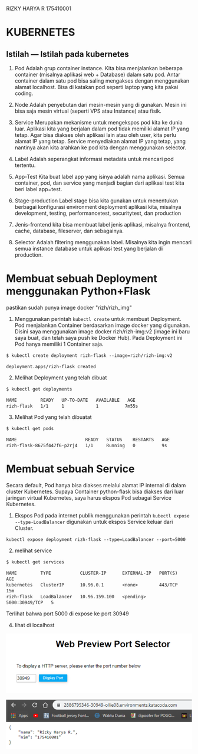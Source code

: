 RIZKY HARYA R 175410001

# KUBERNETES

## Istilah — Istilah pada kubernetes

1. Pod
Adalah grup container instance. Kita bisa menjalankan beberapa container (misalnya aplikasi web + Database) dalam satu pod. Antar container dalam satu pod bisa saling mengakses dengan menggunakan alamat localhost. Bisa di katakan pod seperti laptop yang kita pakai coding.

2. Node
Adalah penyebutan dari mesin-mesin yang di gunakan. Mesin ini bisa saja mesin virtual (seperti VPS atau Instance) atau fisik.

3. Service
Merupakan mekanisme untuk mengekspos pod kita ke dunia luar. Aplikasi kita yang berjalan dalam pod tidak memiliki alamat IP yang tetap. Agar bisa diakses oleh aplikasi lain atau oleh user, kita perlu alamat IP yang tetap. Service menyediakan alamat IP yang tetap, yang nantinya akan kita arahkan ke pod kita dengan menggunakan selector.

4. Label
Adalah seperangkat informasi metadata untuk mencari pod tertentu.

5. App-Test
Kita buat label app yang isinya adalah nama aplikasi. Semua container, pod, dan service yang menjadi bagian dari aplikasi test kita beri label app=test.

6. Stage-production
Label stage bisa kita gunakan untuk menentukan berbagai konfigurasi environment deployment aplikasi kita, misalnya development, testing, performancetest, securitytest, dan production

7. Jenis-frontend
kita bisa membuat label jenis aplikasi, misalnya frontend, cache, database, fileserver, dan sebagainya.

8. Selector
Adalah filtering menggunakan label. Misalnya kita ingin mencari semua instance database untuk aplikasi test yang berjalan di production.


# Membuat sebuah Deployment menggunakan Python+Flask
pastikan sudah punya image docker "rizh/rizh_img"

1. Menggunakan perintah ```kubectl create``` untuk membuat Deployment. Pod menjalankan Container berdasarkan image docker yang digunakan. Disini saya menggunakan image docker rizh/rizh-img:v2 (image ini baru saya buat, dan telah saya push ke Docker Hub). Pada Deployment ini Pod hanya memiliki 1 Container saja.

```
$ kubectl create deployment rizh-flask --image=rizh/rizh-img:v2
```
```
deployment.apps/rizh-flask created
```

2. Melihat Deployment yang telah dibuat
```
$ kubectl get deployments
```
```
NAME         READY   UP-TO-DATE   AVAILABLE   AGE
rizh-flask   1/1     1            1          7m55s
```
3. Melihat Pod yang telah dibuatat
```
$ kubectl get pods
```
```
NAME                          READY   STATUS    RESTARTS   AGE
rizh-flask-8675f447f6-p2rj4   1/1     Running   0          9s
```

# Membuat sebuah Service

Secara default, Pod hanya bisa diakses melalui alamat IP internal di dalam cluster Kubernetes. Supaya Container python-flask bisa diakses dari luar jaringan virtual Kubernetes, saya harus ekspos Pod sebagai Service Kubernetes.

1. Ekspos Pod pada internet publik menggunakan perintah ```kubectl expose``` ```--type-LoadBalancer``` digunakan untuk ekspos Service keluar dari Cluster.
```
kubectl expose deployment rizh-flask --type=LoadBalancer --port=5000
```

2. melihat service
```
$ kubectl get services
```
```
NAME         TYPE           CLUSTER-IP      EXTERNAL-IP   PORT(S)          AGE
kubernetes   ClusterIP      10.96.0.1       <none>        443/TCP          15m
rizh-flask   LoadBalancer   10.96.159.100   <pending>     5000:30949/TCP   5
```

Terlihat bahwa port 5000 di expose ke port 30949

4. lihat di localhost

![](img/end1.PNG)

![](img/end2.PNG)